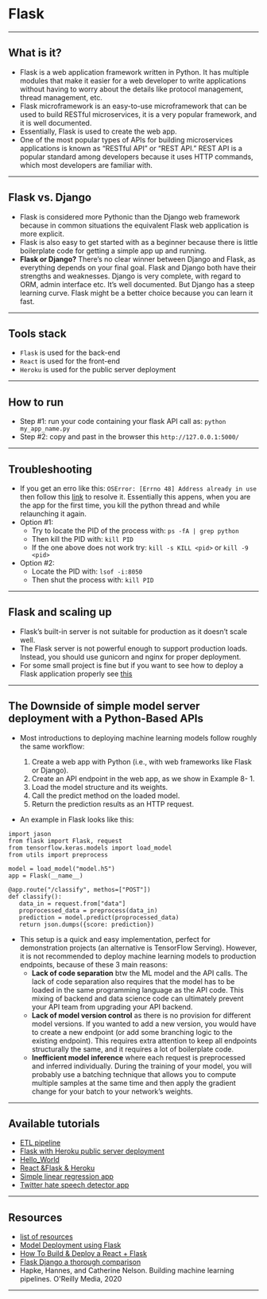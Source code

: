 # Flask
***

## What is it?
- Flask is a web application framework written in Python. It has multiple modules that make it easier for a web developer to write applications without having to worry about the details like protocol management, thread management, etc.
- Flask microframework is an easy-to-use microframework that can be used to build RESTful microservices, it is a very popular framework, and it is well documented.
- Essentially, Flask is used to create the web app.
- One of the most popular types of APIs for building microservices applications is known as “RESTful API” or “REST API.” REST API is a popular standard among developers because it uses HTTP commands, which most developers are familiar with.
***

## Flask vs. Django
- Flask is considered more Pythonic than the Django web framework because in common situations the equivalent Flask web application is more explicit.
- Flask is also easy to get started with as a beginner because there is little boilerplate code for getting a simple app up and running.
- **Flask or Django?** There’s no clear winner between Django and Flask, as everything depends on your final goal. Flask and Django both have their strengths and weaknesses. Django is very complete, with regard to ORM, admin interface etc. It’s well documented. But Django has a steep learning curve. Flask might be a better choice because you can learn it fast.
***

## Tools stack
- `Flask` is used for the back-end
- `React` is used for the front-end
- `Heroku` is used for the public server deployment
***

## How to run
- Step #1: run your code containing your flask API call as: `python my_app_name.py`
- Step #2: copy and past in the browser this `http://127.0.0.1:5000/`
***

## Troubleshooting
- If you get an erro like this: `OSError: [Errno 48] Address already in use` then follow this [link](https://ishaileshmishra.medium.com/the-python-flask-problem-socket-error-errno-48-address-already-in-use-4d074847587e) to resolve it. Essentially this appens, when you are the app for the first time, you kill the python thread and while relaunching it again.
- Option #1:
   - Try to locate the PID of the process with: `ps -fA | grep python`
   - Then kill the PID with: `kill PID`
   - If the one above does not work try: `kill -s KILL <pid>` or `kill -9 <pid>`
- Option #2:
   - Locate the PID with: `lsof -i:8050`
   -  Then shut the process with: `kill PID`
***

## Flask and scaling up
- Flask’s built-in server is not suitable for production as it doesn’t scale well. 
- The Flask server is not powerful enough to support production loads. Instead, you should use gunicorn and nginx for proper deployment.
- For some small project is fine but if you want to see how to deploy a Flask application properly see [this](https://flask.palletsprojects.com/en/1.1.x/deploying/)
***

## The Downside of simple model server deployment with a Python-Based APIs
- Most introductions to deploying machine learning models follow roughly the same workflow:
   1. Create a web app with Python (i.e., with web frameworks like Flask or Django).
   2. Create an API endpoint in the web app, as we show in Example 8- 1.
   3. Load the model structure and its weights.
   4. Call the predict method on the loaded model.
   5. Return the prediction results as an HTTP request.

- An example in Flask looks like this:
```
import jason
from flask import Flask, request
from tensorflow.keras.models import load_model
from utils import preprocess

model = load_model("model.h5")
app = Flask(__name__)

@app.route("/classify", methos=["POST"])
def classify():
   data_in = request.from["data"]
   proprocessed_data = preprocess(data_in)
   prediction = model.predict(proprocessed_data)
   return json.dumps({score: prediction})
```

- This setup is a quick and easy implementation, perfect for demonstration projects (an alternative is TensorFlow Serving). However, it is not recommended to deploy machine learning models to production endpoints, because of these 3 main reasons:
   - **Lack of code separation** btw the ML model and the API calls. The lack of code separation also requires that the model has to be loaded in the same programming language as the API code. This mixing of backend and data science code can ultimately prevent your API team from upgrading your API backend. 
   - **Lack of model version control** as there is no provision for different model versions. If you wanted to add a new version, you would have to create a new endpoint (or add some branching logic to the existing endpoint). This requires extra attention to keep all endpoints structurally the same, and it requires a lot of boilerplate code. 
   - **Inefficient model inference** where each request is preprocessed and inferred individually. During the training of your model, you will probably use a batching technique that allows you to compute multiple samples at the same time and then apply the gradient change for your batch to your network’s weights. 
***

## Available tutorials
- [ETL pipeline](https://github.com/kyaiooiayk/Flask-Notes/tree/main/tutorials/ETL_pipeline)
- [Flask with Heroku public server deployment](https://github.com/kyaiooiayk/Flask-Notes/tree/main/tutorials/Flask_and_Heroku_public_server)
- [Hello_World](https://github.com/kyaiooiayk/Flask-Notes/tree/main/tutorials/Hello_World)
- [React &Flask & Heroku](https://github.com/kyaiooiayk/Flask-Notes/tree/main/tutorials/React_Flask_Heroku)
- [Simple linear regression app](https://github.com/kyaiooiayk/Flask-Notes/tree/main/tutorials/Simple_linear_regression)
- [Twitter hate speech detector app](https://github.com/kyaiooiayk/Flask-Notes/tree/main/tutorials/Twitter_hate_speech_detector)
***

## Resources
- [list of resources](https://www.fullstackpython.com/flask.html)
- [Model Deployment using Flask](https://towardsdatascience.com/model-deployment-using-flask-c5dcbb6499c9)
- [How To Build & Deploy a React + Flask](https://towardsdatascience.com/build-deploy-a-react-flask-app-47a89a5d17d9)
- [Flask Django a thorough comparison](https://codesource.io/flask-vs-django-an-in-depth-comparison/)
- Hapke, Hannes, and Catherine Nelson. Building machine learning pipelines. O'Reilly Media, 2020
***
